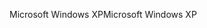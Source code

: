 <span data-ttu-id="536cb-101">Microsoft Windows XP</span><span class="sxs-lookup"><span data-stu-id="536cb-101">Microsoft Windows XP</span></span>